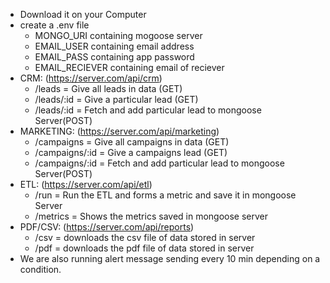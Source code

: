 
- Download it on your Computer
- create a .env file
  - MONGO_URI containing mogoose server
  - EMAIL_USER containing email address
  - EMAIL_PASS containing app password
  - EMAIL_RECIEVER containing email of reciever
- CRM: (https://server.com/api/crm)
  - /leads  =  Give all leads in data (GET)
  - /leads/:id =  Give a particular lead (GET)
  - /leads/:id = Fetch and add particular lead to mongoose Server(POST)
- MARKETING: (https://server.com/api/marketing)
  - /campaigns  = Give all campaigns in data (GET)
  - /campaigns/:id = Give a campaigns lead (GET)
  - /campaigns/:id = Fetch and add particular lead to mongoose Server(POST)
- ETL: (https://server.com/api/etl)
  - /run = Run the ETL and forms a metric and save it in mongoose Server
  - /metrics = Shows the metrics saved in mongoose server
- PDF/CSV: (https://server.com/api/reports)
  - /csv = downloads the csv file of data stored in server
  - /pdf = downloads the pdf file of data stored in server
- We are also running alert message sending every 10 min depending on a condition.
